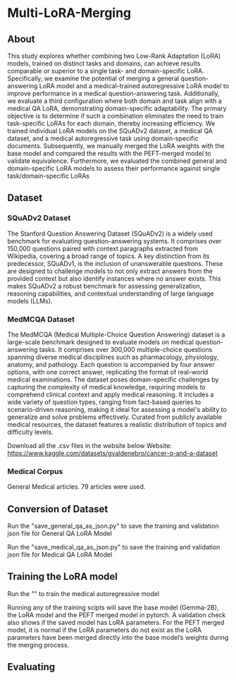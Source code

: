 # Multi-LoRA-Merging
## About
This study explores whether combining two Low-Rank Adaptation (LoRA) models, trained on distinct tasks and domains, can achieve results comparable or superior to a single task- and domain-specific LoRA. Specifically, we examine the potential of merging a general question-answering LoRA model and a medical-trained autoregressive LoRA model to improve performance in a medical question-answering task. Additionally, we evaluate a third configuration where both domain and task align with a medical QA LoRA, demonstrating domain-specific adaptability. The primary objective is to determine if such a combination eliminates the need to train task-specific LoRAs for each domain, thereby increasing efficiency. We trained individual LoRA models on the SQuADv2 dataset, a medical QA dataset, and a medical autoregressive task using domain-specific documents. Subsequently, we manually merged the LoRA weights with the base model and compared the results with the PEFT-merged model to validate equivalence. Furthermore, we evaluated the combined general and domain-specific LoRA models to assess their performance against single task/domain-specific LoRAs

## Dataset
### SQuADv2 Dataset
The Stanford Question Answering Dataset (SQuADv2) is a widely used benchmark for evaluating question-answering systems. It comprises over 150,000 questions paired with context paragraphs extracted from Wikipedia, covering a broad range of topics. A key distinction from its predecessor, SQuADv1, is the inclusion of unanswerable questions. These are designed to challenge models to not only extract answers from the provided context but also identify instances where no answer exists. This makes SQuADv2 a robust benchmark for assessing generalization, reasoning capabilities, and contextual understanding of large language models (LLMs). 

### MedMCQA Dataset
The MedMCQA (Medical Multiple-Choice Question Answering) dataset is a large-scale benchmark designed to evaluate models on medical question-answering tasks. It comprises over 300,000 multiple-choice questions spanning diverse medical disciplines such as pharmacology, physiology, anatomy, and pathology. Each question is accompanied by four answer options, with one correct answer, replicating the format of real-world medical examinations. The dataset poses domain-specific challenges by capturing the complexity of medical knowledge, requiring models to comprehend clinical context and apply medical reasoning. It includes a wide variety of question types, ranging from fact-based queries to scenario-driven reasoning, making it ideal for assessing a model's ability to generalize and solve problems effectively. Curated from publicly available medical resources, the dataset features a realistic distribution of topics and difficulty levels. 

Download all the .csv files in the website below
Website: https://www.kaggle.com/datasets/gvaldenebro/cancer-q-and-a-dataset

### Medical Corpus
General Medical articles. 79 articles were used.

## Conversion of Dataset
Run the "save_general_qa_as_json.py" to save the training and validation json file for General QA LoRA Model

Run the "save_medical_qa_as_json.py" to save the training and validation json file for Medical QA LoRA Model

## Training the LoRA model
Run the "" to train the medical autoregressive model

Running any of the training scipts will save the base model (Gemma-2B), the LoRA model and the PEFT merged model in pytorch. A validation check also shows if the saved model has LoRA parameters. For the PEFT merged model, it is normal if the LoRA parameters do not exist as the LoRA parameters have been merged directly into the base model’s weights during the merging process.

## Evaluating
